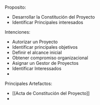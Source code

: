 Proposito:
* Desarrollar la Constitución del Proyecto
* Identificar Principales interesados

Intenciones:
* Autorizar un Proyecto
* Identificar principales objetivos
* Definir el alcance inicial
* Obtener compromiso organizacional
* Asignar un Gestor de Proyectos
* Identificar Interessados
* 

Principales Artefactos:
* [[Acta de Constitución del Proyecto]]
* 